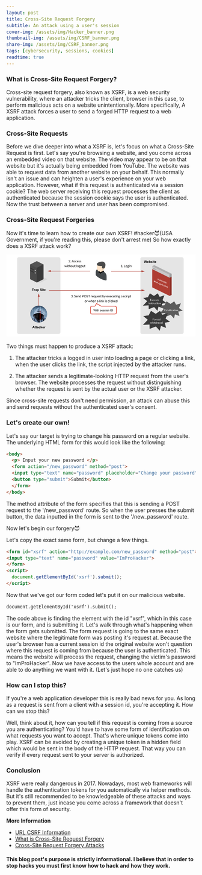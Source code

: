 ```yaml
---
layout: post
title: Cross-Site Request Forgery
subtitle: An attack using a user's session
cover-img: /assets/img/Hacker_banner.png
thumbnail-img: /assets/img/CSRF_banner.png
share-img: /assets/img/CSRF_banner.png
tags: [cybersecurity, sessions, cookies]
readtime: true
---
```


### What is Cross-Site Request Forgery?

Cross-site request forgery, also known as XSRF, is a web security vulnerability, where an attacker tricks the client, browser in this case, to perform malicious acts on a website unintentionally. More specifically, A XSRF attack forces a user to send a forged HTTP request to a web application.

### Cross-Site Requests

Before we dive deeper into what a XSRF is, let's focus on what a Cross-Site Request is first. Let's say you're browsing a website, and you come across an embedded video on that website. The video may appear to be on that website but it's actually being embedded from YouTube. The website was able to request data from another website on your behalf. This normally isn't an issue and can heighten a user's experience on your web application. However, what if this request is authenticated via a session cookie? The web server receiving this request processes the client as authenticated because the session cookie says the user is authenticated. Now the trust between a server and user has been compromised.

### Cross-Site Request Forgeries
Now it's time to learn how to create our own XSRF! #hacker😈(USA Government, if you're reading this, please don't arrest me) So how exactly does a XSRF attack work?

![css_image](/assets/img/CSRF_chart.png)

Two things must happen to produce a XSRF attack:

1) The attacker tricks a logged in user into loading a page or clicking a link, when the user clicks the link, the script injected by the attacker runs.

2) The attacker sends a legitimate-looking HTTP request from the user's browser. The website processes the request without distinguishing whether the request is sent by the actual user or the XSRF attacker.

Since cross-site requests don't need permission, an attack can abuse this and send requests without the authenticated user's consent.

### Let's create our own!

Let's say our target is trying to change his password on a regular website. The underlying HTML form for this would look like the following:
```html
<body>
  <p> Input your new password </p>
  <form action="/new_password" method="post">
  <input type="text" name="password" placeholder="Change your password">
  <button type="submit">Submit</button>
  </form>
</body>
```
The method attribute of the form specifies that this is sending a POST request to the '/new_password' route. So when the user presses the submit button, the data inputted in the form is sent to the '/new_password' route.

Now let's begin our forgery😈

Let's copy the exact same form, but change a few things.
```html
<form id="xsrf" action="http://example.com/new_password" method="post">
<input type="text" name="password" value="ImProHacker">
</form>
<script>
  document.getElementById('xsrf').submit();
</script>
```
Now that we've got our form coded let's put it on our malicious website.
```html
document.getElementById('xsrf').submit();
```
The code above is finding the element with the id "xsrf", which in this case is our form, and is submitting it. Let's walk through what's happening when the form gets submitted. The form request is going to the same exact website where the legitimate form was posting it's request at. Because the user's browser has a current session id the original website won't question where this request is coming from because the user is authenticated. This means the website will process the request, changing the victim's password to "ImProHacker". Now we have access to the users whole account and are able to do anything we want with it. (Let's just hope no one catches us)

### How can I stop this?

If you're a web application developer this is really bad news for you. As long as a request is sent from a client with a session id, you're accepting it. How can we stop this?

Well, think about it, how can you tell if this request is coming from a source you are authenticating? You'd have to have some form of identification on what requests you want to accept. That's where unique tokens come into play. XSRF can be avoided by creating a unique token in a hidden field which would be sent in the body of the HTTP request. That way you can verify if every request sent to your server is authorized.

### Conclusion

XSRF were really dangerous in 2017. Nowadays, most web frameworks will handle the authentication tokens for you automatically via helper methods. But it's still recommended to be knowledgeable of these attacks and ways to prevent them, just incase you come across a framework that doesn't offer this form of security.

**More Information**
* [URL CSRF Information](https://www.tutorialspoint.com/security_testing/cross_site_request_forgery.htm)
* [What is Cross-Site Request Forgery](https://www.zeguro.com/blog/what-is-cross-site-request-forgery-csrf)
* [Cross-Site Request Forgery Attacks](https://www.netsparker.com/blog/web-security/csrf-cross-site-request-forgery/)

#### This blog post's purpose is strictly informational. I believe that in order to stop hacks you must first know how to hack and how they work.
